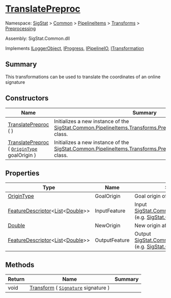 # [TranslatePreproc](./TranslatePreproc.md)

Namespace: [SigStat]() > [Common](./../../../README.md) > [PipelineItems]() > [Transforms]() > [Preprocessing](./README.md)

Assembly: SigStat.Common.dll

Implements [ILoggerObject](./../../../ILoggerObject.md), [IProgress](./../../../Helpers/IProgress.md), [IPipelineIO](./../../../Pipeline/IPipelineIO.md), [ITransformation](./../../../ITransformation.md)

## Summary
This transformations can be used to translate the coordinates of an online signature

## Constructors

| Name | Summary | 
| --- | --- | 
| [TranslatePreproc](./../../../../../ctor/TranslatePreproc-100663823.md) (  ) | Initializes a new instance of the [SigStat.Common.PipelineItems.Transforms.Preprocessing.TranslatePreproc](./TranslatePreproc.md) class. | 
| [TranslatePreproc](./../../../../../ctor/TranslatePreproc-100663824.md) ( [`OriginType`](./OriginType.md) goalOrigin ) | Initializes a new instance of the [SigStat.Common.PipelineItems.Transforms.Preprocessing.TranslatePreproc](./TranslatePreproc.md) class. | 


## Properties

| Type | Name | Summary | 
| --- | --- | --- | 
| [OriginType](./OriginType.md) | GoalOrigin | Goal origin of the translation | 
| [FeatureDescriptor](./../../../FeatureDescriptor-1.md)\<[List](https://docs.microsoft.com/en-us/dotnet/api/System.Collections.Generic.List-1)\<[Double](https://docs.microsoft.com/en-us/dotnet/api/System.Double)>> | InputFeature | Input [SigStat.Common.FeatureDescriptor](./FeatureDescriptor.md) (e.g. [SigStat.Common.Features.X]()) | 
| [Double](https://docs.microsoft.com/en-us/dotnet/api/System.Double) | NewOrigin | New origin after the translation | 
| [FeatureDescriptor](./../../../FeatureDescriptor-1.md)\<[List](https://docs.microsoft.com/en-us/dotnet/api/System.Collections.Generic.List-1)\<[Double](https://docs.microsoft.com/en-us/dotnet/api/System.Double)>> | OutputFeature | Output [SigStat.Common.FeatureDescriptor](./FeatureDescriptor.md) (e.g. [SigStat.Common.Features.X]()) | 


## Methods

| Return | Name | Summary | 
| --- | --- | --- | 
| void | [Transform](./Methods/TranslatePreproc-100663825.md) ( [`Signature`](./../../../Signature.md) signature ) |  | 


